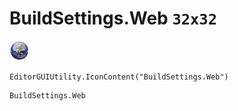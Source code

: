 # BuildSettings.Web `32x32`
<img src="/img/BuildSettings.Web.png" width=32 height=32>

``` CSharp
EditorGUIUtility.IconContent("BuildSettings.Web")
```
```
BuildSettings.Web
```
